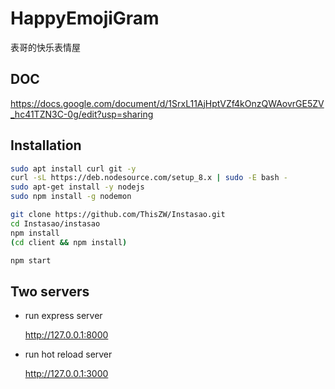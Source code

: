 # HappyEmojiGram

表哥的快乐表情屋

## DOC

<https://docs.google.com/document/d/1SrxL11AjHptVZf4kOnzQWAovrGE5ZV_hc41TZN3C-0g/edit?usp=sharing>

## Installation

```bash
sudo apt install curl git -y
curl -sL https://deb.nodesource.com/setup_8.x | sudo -E bash -
sudo apt-get install -y nodejs
sudo npm install -g nodemon

git clone https://github.com/ThisZW/Instasao.git
cd Instasao/instasao
npm install
(cd client && npm install)

npm start
```

## Two servers

* run express server

    <http://127.0.0.1:8000>

* run hot reload server

    <http://127.0.0.1:3000>
